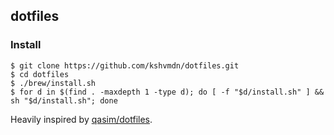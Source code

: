 ## dotfiles

### Install

```console
$ git clone https://github.com/kshvmdn/dotfiles.git
$ cd dotfiles
$ ./brew/install.sh
$ for d in $(find . -maxdepth 1 -type d); do [ -f "$d/install.sh" ] && sh "$d/install.sh"; done
```

Heavily inspired by [qasim/dotfiles](https://github.com/qasim/dotfiles).
